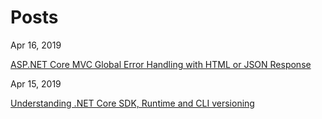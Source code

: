 # Posts

Apr 16, 2019

[ASP.NET Core MVC Global Error Handling with HTML or JSON Response](https://aregcode.com/blog/2019/dotnetcore-aspnet-mvc-global-error-handling)

Apr 15, 2019

[Understanding .NET Core SDK, Runtime and CLI versioning](https://aregcode.com/blog/2019/dotnetcore-understanding-sdk-runtime-cli-versioning)
